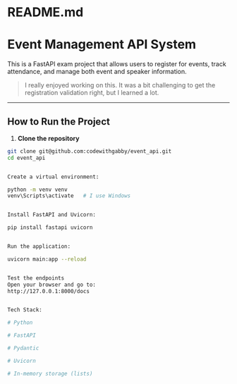# README.md
# Event Management API System

This is a FastAPI exam project that allows users to register for events, track attendance, and manage both event and speaker information.

> I really enjoyed working on this. It was a bit challenging to get the registration validation right, but I learned a lot.

---

## How to Run the Project

1. **Clone the repository**  
```bash
git clone git@github.com:codewithgabby/event_api.git
cd event_api


Create a virtual environment:

python -m venv venv
venv\Scripts\activate   # I use Windows


Install FastAPI and Uvicorn:

pip install fastapi uvicorn


Run the application:

uvicorn main:app --reload


Test the endpoints
Open your browser and go to:
http://127.0.0.1:8000/docs


Tech Stack:

# Python

# FastAPI

# Pydantic

# Uvicorn

# In-memory storage (lists)








